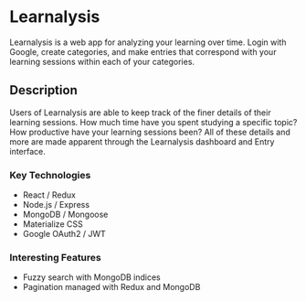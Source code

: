 # Learnalysis

Learnalysis is a web app for analyzing your learning over time. Login with Google, create categories, and make entries that correspond with your learning sessions within each of your categories.

## Description

Users of Learnalysis are able to keep track of the finer details of their learning sessions. How much time have you spent studying a specific topic? How productive have your learning sessions been? All of these details and more are made apparent through the Learnalysis dashboard and Entry interface.

### Key Technologies

- React / Redux
- Node.js / Express
- MongoDB / Mongoose
- Materialize CSS
- Google OAuth2 / JWT

### Interesting Features

- Fuzzy search with MongoDB indices
- Pagination managed with Redux and MongoDB

